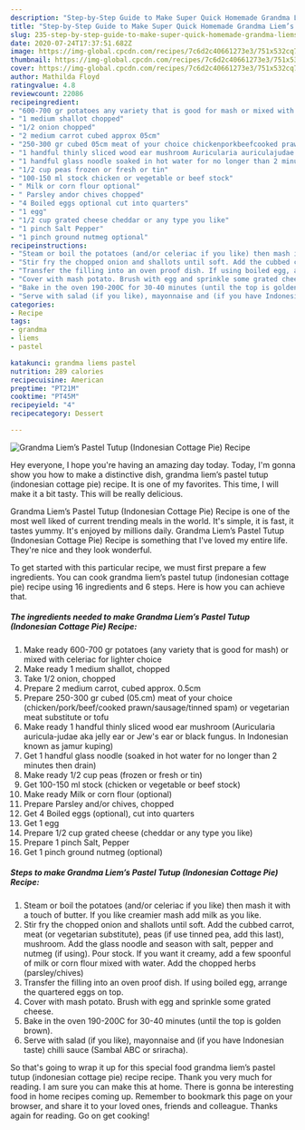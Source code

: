 ```yaml
---
description: "Step-by-Step Guide to Make Super Quick Homemade Grandma Liem’s Pastel Tutup (Indonesian Cottage Pie) Recipe"
title: "Step-by-Step Guide to Make Super Quick Homemade Grandma Liem’s Pastel Tutup (Indonesian Cottage Pie) Recipe"
slug: 235-step-by-step-guide-to-make-super-quick-homemade-grandma-liems-pastel-tutup-indonesian-cottage-pie-recipe
date: 2020-07-24T17:37:51.682Z
image: https://img-global.cpcdn.com/recipes/7c6d2c40661273e3/751x532cq70/grandma-liems-pastel-tutup-indonesian-cottage-pie-recipe-recipe-main-photo.jpg
thumbnail: https://img-global.cpcdn.com/recipes/7c6d2c40661273e3/751x532cq70/grandma-liems-pastel-tutup-indonesian-cottage-pie-recipe-recipe-main-photo.jpg
cover: https://img-global.cpcdn.com/recipes/7c6d2c40661273e3/751x532cq70/grandma-liems-pastel-tutup-indonesian-cottage-pie-recipe-recipe-main-photo.jpg
author: Mathilda Floyd
ratingvalue: 4.8
reviewcount: 22086
recipeingredient:
- "600-700 gr potatoes any variety that is good for mash or mixed with celeriac for lighter choice"
- "1 medium shallot chopped"
- "1/2 onion chopped"
- "2 medium carrot cubed approx 05cm"
- "250-300 gr cubed 05cm meat of your choice chickenporkbeefcooked prawnsausagetinned spam or vegetarian meat substitute or tofu"
- "1 handful thinly sliced wood ear mushroom Auricularia auriculajudae aka jelly ear or Jews ear or black fungus In Indonesian known as jamur kuping"
- "1 handful glass noodle soaked in hot water for no longer than 2 minutes then drain"
- "1/2 cup peas frozen or fresh or tin"
- "100-150 ml stock chicken or vegetable or beef stock"
- " Milk or corn flour optional"
- " Parsley andor chives chopped"
- "4 Boiled eggs optional cut into quarters"
- "1 egg"
- "1/2 cup grated cheese cheddar or any type you like"
- "1 pinch Salt Pepper"
- "1 pinch ground nutmeg optional"
recipeinstructions:
- "Steam or boil the potatoes (and/or celeriac if you like) then mash it with a touch of butter. If you like creamier mash add milk as you like."
- "Stir fry the chopped onion and shallots until soft. Add the cubbed carrot, meat (or vegetarian substitute), peas (if use tinned pea, add this last), mushroom. Add the glass noodle and season with salt, pepper and nutmeg (if using). Pour stock. If you want it creamy, add a few spoonful of milk or corn flour mixed with water. Add the chopped herbs (parsley/chives)"
- "Transfer the filling into an oven proof dish. If using boiled egg, arrange the quartered eggs on top."
- "Cover with mash potato. Brush with egg and sprinkle some grated cheese."
- "Bake in the oven 190-200C for 30-40 minutes (until the top is golden brown)."
- "Serve with salad (if you like), mayonnaise and (if you have Indonesian taste) chilli sauce (Sambal ABC or sriracha)."
categories:
- Recipe
tags:
- grandma
- liems
- pastel

katakunci: grandma liems pastel 
nutrition: 289 calories
recipecuisine: American
preptime: "PT21M"
cooktime: "PT45M"
recipeyield: "4"
recipecategory: Dessert

---
```



![Grandma Liem’s Pastel Tutup (Indonesian Cottage Pie) Recipe](https://img-global.cpcdn.com/recipes/7c6d2c40661273e3/751x532cq70/grandma-liems-pastel-tutup-indonesian-cottage-pie-recipe-recipe-main-photo.jpg)

Hey everyone, I hope you're having an amazing day today. Today, I'm gonna show you how to make a distinctive dish, grandma liem’s pastel tutup (indonesian cottage pie) recipe. It is one of my favorites. This time, I will make it a bit tasty. This will be really delicious.

Grandma Liem’s Pastel Tutup (Indonesian Cottage Pie) Recipe is one of the most well liked of current trending meals in the world. It's simple, it is fast, it tastes yummy. It's enjoyed by millions daily. Grandma Liem’s Pastel Tutup (Indonesian Cottage Pie) Recipe is something that I've loved my entire life. They're nice and they look wonderful.




To get started with this particular recipe, we must first prepare a few ingredients. You can cook grandma liem’s pastel tutup (indonesian cottage pie) recipe using 16 ingredients and 6 steps. Here is how you can achieve that.

<!--inarticleads1-->

##### The ingredients needed to make Grandma Liem’s Pastel Tutup (Indonesian Cottage Pie) Recipe:

1. Make ready 600-700 gr potatoes (any variety that is good for mash) or mixed with celeriac for lighter choice
1. Make ready 1 medium shallot, chopped
1. Take 1/2 onion, chopped
1. Prepare 2 medium carrot, cubed approx. 0.5cm
1. Prepare 250-300 gr cubed (05.cm) meat of your choice (chicken/pork/beef/cooked prawn/sausage/tinned spam) or vegetarian meat substitute or tofu
1. Make ready 1 handful thinly sliced wood ear mushroom (Auricularia auricula-judae aka jelly ear or Jew&#39;s ear or black fungus. In Indonesian known as jamur kuping)
1. Get 1 handful glass noodle (soaked in hot water for no longer than 2 minutes then drain)
1. Make ready 1/2 cup peas (frozen or fresh or tin)
1. Get 100-150 ml stock (chicken or vegetable or beef stock)
1. Make ready  Milk or corn flour (optional)
1. Prepare  Parsley and/or chives, chopped
1. Get 4 Boiled eggs (optional), cut into quarters
1. Get 1 egg
1. Prepare 1/2 cup grated cheese (cheddar or any type you like)
1. Prepare 1 pinch Salt, Pepper
1. Get 1 pinch ground nutmeg (optional)




<!--inarticleads2-->

##### Steps to make Grandma Liem’s Pastel Tutup (Indonesian Cottage Pie) Recipe:

1. Steam or boil the potatoes (and/or celeriac if you like) then mash it with a touch of butter. If you like creamier mash add milk as you like.
1. Stir fry the chopped onion and shallots until soft. Add the cubbed carrot, meat (or vegetarian substitute), peas (if use tinned pea, add this last), mushroom. Add the glass noodle and season with salt, pepper and nutmeg (if using). Pour stock. If you want it creamy, add a few spoonful of milk or corn flour mixed with water. Add the chopped herbs (parsley/chives)
1. Transfer the filling into an oven proof dish. If using boiled egg, arrange the quartered eggs on top.
1. Cover with mash potato. Brush with egg and sprinkle some grated cheese.
1. Bake in the oven 190-200C for 30-40 minutes (until the top is golden brown).
1. Serve with salad (if you like), mayonnaise and (if you have Indonesian taste) chilli sauce (Sambal ABC or sriracha).




So that's going to wrap it up for this special food grandma liem’s pastel tutup (indonesian cottage pie) recipe recipe. Thank you very much for reading. I am sure you can make this at home. There is gonna be interesting food in home recipes coming up. Remember to bookmark this page on your browser, and share it to your loved ones, friends and colleague. Thanks again for reading. Go on get cooking!
